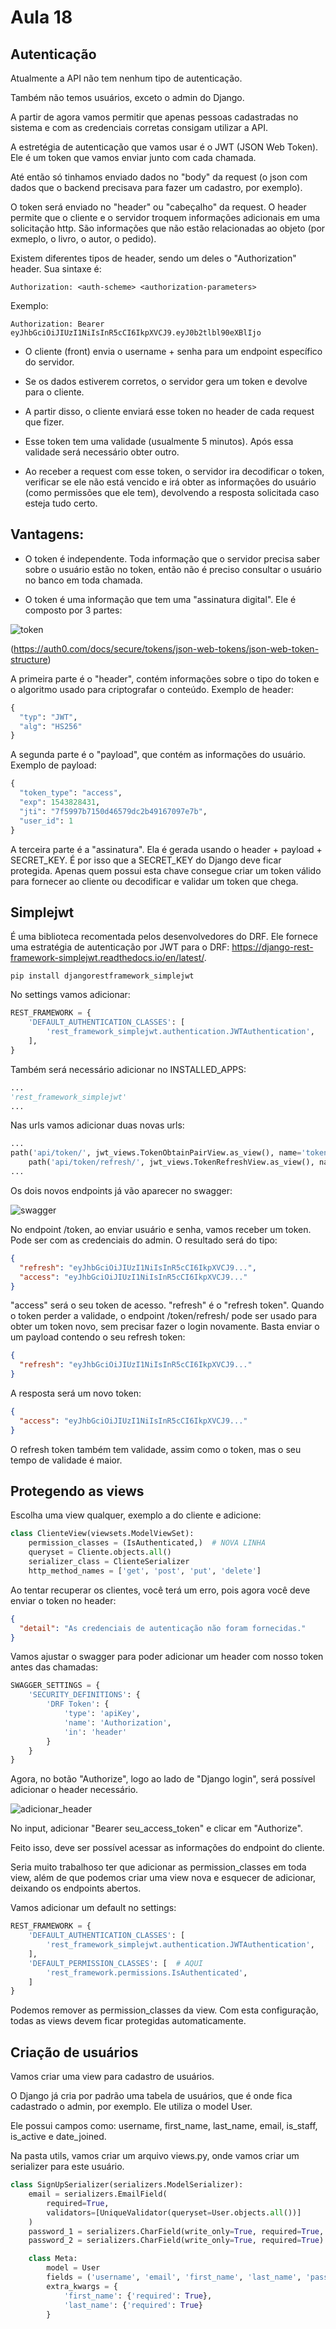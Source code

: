 # Aula 18

## Autenticação

Atualmente a API não tem nenhum tipo de autenticação.

Também não temos usuários, exceto o admin do Django.

A partir de agora vamos permitir que apenas pessoas cadastradas no sistema e com as credenciais corretas consigam utilizar a API.

A estretégia de autenticação que vamos usar é o JWT (JSON Web Token). Ele é um token que vamos enviar junto com cada chamada. 

Até então só tinhamos enviado dados no "body" da request (o json com dados que o backend precisava para fazer um cadastro, por exemplo).

O token será enviado no "header" ou "cabeçalho" da request. O header permite que o cliente e o servidor troquem informações adicionais em uma solicitação http. São informações que não estão relacionadas ao objeto (por exmeplo, o livro, o autor, o pedido).

Existem diferentes tipos de header, sendo um deles o "Authorization" header. Sua sintaxe é:

```different
Authorization: <auth-scheme> <authorization-parameters>
```

Exemplo:

```different
Authorization: Bearer eyJhbGciOiJIUzI1NiIsInR5cCI6IkpXVCJ9.eyJ0b2tlbl90eXBlIjo
```

- O cliente (front) envia o username + senha para um endpoint específico do servidor.

- Se os dados estiverem corretos, o servidor gera um token e devolve para o cliente.

- A partir disso, o cliente enviará esse token no header de cada request que fizer. 

- Esse token tem uma validade (usualmente 5 minutos). Após essa validade será necessário obter outro.

- Ao receber a request com esse token, o servidor ira decodificar o token, verificar se ele não está vencido e irá obter as informações do usuário (como permissões que ele tem), devolvendo a resposta solicitada caso esteja tudo certo.

## Vantagens:

- O token é independente. Toda informação que o servidor precisa saber sobre o usuário estão no token, então não é preciso consultar o usuário no banco em toda chamada.

- O token é uma informação que tem uma "assinatura digital". Ele é composto por 3 partes:

![token](https://images.ctfassets.net/cdy7uua7fh8z/7FI79jeM55zrNGd6QFdxnc/80a18597f06faf96da649f86560cbeab/encoded-jwt3.png)

(https://auth0.com/docs/secure/tokens/json-web-tokens/json-web-token-structure)

A primeira parte é o "header", contém informações sobre o tipo do token e o algoritmo usado para criptografar o conteúdo. Exemplo de header:

```python
{
  "typ": "JWT",
  "alg": "HS256"
}
```

A segunda parte é o "payload", que contém as informações do usuário. Exemplo de payload:

```python
{
  "token_type": "access",
  "exp": 1543828431,
  "jti": "7f5997b7150d46579dc2b49167097e7b",
  "user_id": 1
}
```

A terceira parte é a "assinatura". Ela é gerada usando o header + payload + SECRET_KEY. É por isso que a SECRET_KEY do Django deve ficar protegida. Apenas quem possui esta chave consegue criar um token válido para fornecer ao cliente ou decodificar e validar um token que chega.

## Simplejwt

É uma biblioteca recomentada pelos desenvolvedores do DRF. Ele fornece uma estratégia de autenticação por JWT para o DRF: https://django-rest-framework-simplejwt.readthedocs.io/en/latest/. 

```different
pip install djangorestframework_simplejwt
```

No settings vamos adicionar:

```python
REST_FRAMEWORK = {
    'DEFAULT_AUTHENTICATION_CLASSES': [
        'rest_framework_simplejwt.authentication.JWTAuthentication',
    ],
}
```

Também será necessário adicionar no INSTALLED_APPS:

```python
...
'rest_framework_simplejwt'
...
```

Nas urls vamos adicionar duas novas urls:

```python
...
path('api/token/', jwt_views.TokenObtainPairView.as_view(), name='token_obtain_pair'),
    path('api/token/refresh/', jwt_views.TokenRefreshView.as_view(), name='token_refresh'),
...
```

Os dois novos endpoints já vão aparecer no swagger:

![swagger](figuras/swagger.png)

No endpoint /token, ao enviar usuário e senha, vamos receber um token. Pode ser com as credenciais do admin. O resultado será do tipo:

```json
{
  "refresh": "eyJhbGciOiJIUzI1NiIsInR5cCI6IkpXVCJ9...",
  "access": "eyJhbGciOiJIUzI1NiIsInR5cCI6IkpXVCJ9..."
}
```

"access" será o seu token de acesso. "refresh" é o "refresh token". Quando o token perder a validade, o endpoint /token/refresh/ pode ser usado para obter um token novo, sem precisar fazer o login novamente. Basta enviar o um payload contendo o seu refresh token:

```json
{
  "refresh": "eyJhbGciOiJIUzI1NiIsInR5cCI6IkpXVCJ9..."
}
```

A resposta será um novo token:

```json
{
  "access": "eyJhbGciOiJIUzI1NiIsInR5cCI6IkpXVCJ9..."
}
```

O refresh token também tem validade, assim como o token, mas o seu tempo de validade é maior. 

## Protegendo as views

Escolha uma view qualquer, exemplo a do cliente e adicione:

```python
class ClienteView(viewsets.ModelViewSet):
    permission_classes = (IsAuthenticated,)  # NOVA LINHA
    queryset = Cliente.objects.all() 
    serializer_class = ClienteSerializer 
    http_method_names = ['get', 'post', 'put', 'delete']
```

Ao tentar recuperar os clientes, você terá um erro, pois agora você deve enviar o token no header:

```json
{
  "detail": "As credenciais de autenticação não foram fornecidas."
}
```

Vamos ajustar o swagger para poder adicionar um header com nosso token antes das chamadas:

```python
SWAGGER_SETTINGS = {
    'SECURITY_DEFINITIONS': {
        'DRF Token': {
            'type': 'apiKey',
            'name': 'Authorization',
            'in': 'header'
        }
    }
}
```

Agora, no botão "Authorize", logo ao lado de "Django login", será possível adicionar o header necessário. 

![adicionar_header](figuras/adicionar_header.png)

No input, adicionar "Bearer seu_access_token" e clicar em "Authorize".

Feito isso, deve ser possível acessar as informações do endpoint do cliente.

Seria muito trabalhoso ter que adicionar as permission_classes em toda view, além de que podemos criar uma view nova e esquecer de adicionar, deixando os endpoints abertos.

Vamos adicionar um default no settings:

```python
REST_FRAMEWORK = {
    'DEFAULT_AUTHENTICATION_CLASSES': [
        'rest_framework_simplejwt.authentication.JWTAuthentication',
    ],
    'DEFAULT_PERMISSION_CLASSES': [  # AQUI
        'rest_framework.permissions.IsAuthenticated',
    ]
}
```

Podemos remover as permission_classes da view. Com esta configuração, todas as views devem ficar protegidas automaticamente.

## Criação de usuários

Vamos criar uma view para cadastro de usuários.

O Django já cria por padrão uma tabela de usuários, que é onde fica cadastrado o admin, por exemplo. Ele utiliza o model User.

Ele possui campos como: username, first_name, last_name, email, is_staff, is_active e date_joined.

Na pasta utils, vamos criar um arquivo views.py, onde vamos criar um serializer para este usuário.

```python
class SignUpSerializer(serializers.ModelSerializer):
    email = serializers.EmailField(
        required=True,
        validators=[UniqueValidator(queryset=User.objects.all())]
    )
    password_1 = serializers.CharField(write_only=True, required=True, validators=[validate_password])
    password_2 = serializers.CharField(write_only=True, required=True)

    class Meta:
        model = User
        fields = ('username', 'email', 'first_name', 'last_name', 'password_1', 'password_2')
        extra_kwargs = {
            'first_name': {'required': True},
            'last_name': {'required': True}
        }
```
